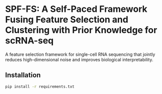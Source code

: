 # SPF-FS: A Self-Paced Framework Fusing Feature Selection and Clustering with Prior Knowledge for scRNA-seq

A feature selection framework for single-cell RNA sequencing that jointly reduces high-dimensional noise and improves biological interpretability.

## Installation
```bash
pip install -r requirements.txt
